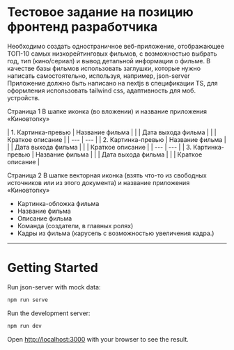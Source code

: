 # Тестовое задание на позицию фронтенд разработчика

Необходимо создать одностраничное веб-приложение, отображающее ТОП-10 самых низкорейтинговых фильмов, с возможностью выбрать год, тип (кино/сериал) и вывод детальной информации о фильме. В качестве базы фильмов использовать заглушки, которые нужно написать самостоятельно, используя, например, json-server
Приложение должно быть написано на nextjs в спецификации TS, для оформления использовать tailwind css, адаптивность для моб. устройств. 

Страница 1
В шапке иконка (во вложении) и название приложения «Киновтопку»


| 1. Картинка-превью | Название фильма    |
|                    | Дата выхода фильма |
|                    | Краткое описание   |
| --- | --- |
| 2. Картинка-превью | Название фильма    |
|                    | Дата выхода фильма |
|                    | Краткое описание   |
| --- | --- |
| 3. Картинка-превью | Название фильма    |
|                    | Дата выхода фильма |
|                    | Краткое описание   |
   

Страница 2
В шапке векторная иконка (взять что-то из свободных источников или из этого документа) и название приложения «Киновтопку»

- Картинка-обложка фильма
- Название фильма
- Описание фильма
- Команда (создатели, в главных ролях)
- Кадры из фильма (карусель с возможностью увеличения кадра.)

_______


# Getting Started

Run json-server with mock data:

```bash
npm run serve

```

Run the development server:

```bash
npm run dev

```

Open [http://localhost:3000](http://localhost:3000) with your browser to see the result.
